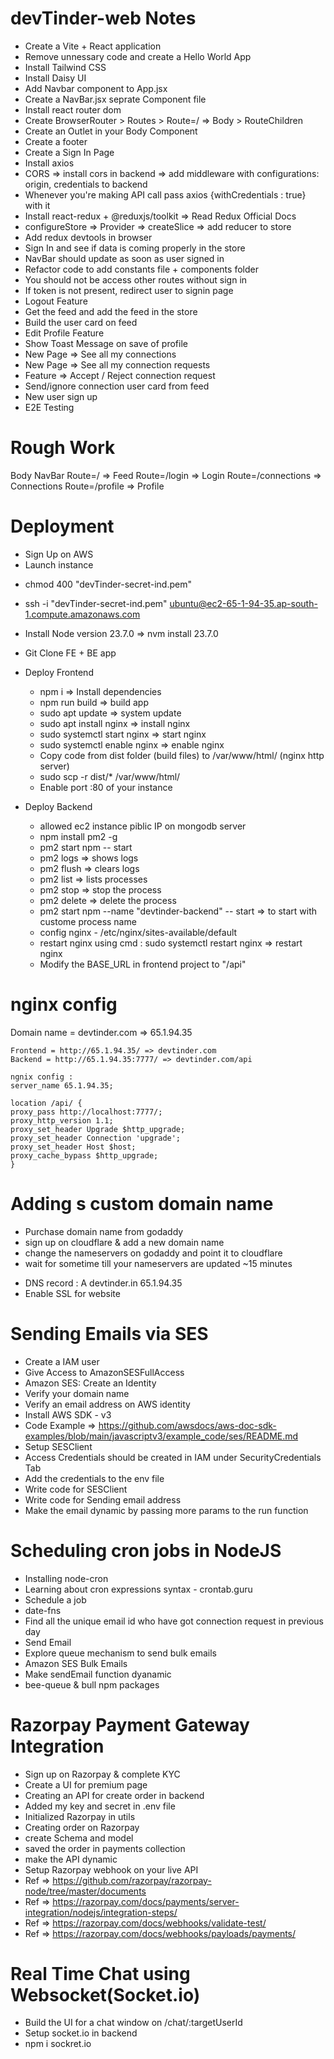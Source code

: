 # devTinder-web Notes

- Create a Vite + React application
- Remove unnessary code and create a Hello World App
- Install Tailwind CSS
- Install Daisy UI
- Add Navbar component to App.jsx
- Create a NavBar.jsx seprate Component file
- Install react router dom
- Create BrowserRouter > Routes > Route=/ => Body > RouteChildren
- Create an Outlet in your Body Component
- Create a footer
- Create a Sign In Page
- Install axios
- CORS => install cors in backend => add middleware with configurations: origin, credentials to backend
- Whenever you're making API call pass axios {withCredentials : true} with it
- Install react-redux + @reduxjs/toolkit => Read Redux Official Docs
- configureStore => Provider => createSlice => add reducer to store
- Add redux devtools in browser
- Sign In and see if data is coming properly in the store
- NavBar should update as soon as user signed in
- Refactor code to add constants file + components folder
- You should not be access other routes without sign in
- If token is not present, redirect user to signin page
- Logout Feature
- Get the feed and add the feed in the store
- Build the user card on feed
- Edit Profile Feature
- Show Toast Message on save of profile
- New Page => See all my connections
- New Page => See all my connection requests
- Feature => Accept / Reject connection request
- Send/ignore connection user card from feed
- New user sign up
- E2E Testing

# Rough Work

Body
NavBar
Route=/ => Feed
Route=/login => Login
Route=/connections => Connections
Route=/profile => Profile

# Deployment

- Sign Up on AWS
- Launch instance
<!-- - chmod 400 "devTinder-secret.pem" : EUR -->
- chmod 400 "devTinder-secret-ind.pem"
<!-- - ssh -i "devTinder-secret.pem" ubuntu@ec2-16-170-250-183.eu-north-1.compute.amazonaws.com : EUR -->
- ssh -i "devTinder-secret-ind.pem" ubuntu@ec2-65-1-94-35.ap-south-1.compute.amazonaws.com
- Install Node version 23.7.0 => nvm install 23.7.0
- Git Clone FE + BE app
- Deploy Frontend
  - npm i => Install dependencies
  - npm run build => build app
  - sudo apt update => system update
  - sudo apt install nginx => install nginx
  - sudo systemctl start nginx => start nginx
  - sudo systemctl enable nginx => enable nginx
  - Copy code from dist folder (build files) to /var/www/html/ (nginx http server)
  - sudo scp -r dist/\* /var/www/html/
  - Enable port :80 of your instance
- Deploy Backend

  - allowed ec2 instance piblic IP on mongodb server
  - npm install pm2 -g
  - pm2 start npm -- start
  - pm2 logs => shows logs
  - pm2 flush <processName> => clears logs
  - pm2 list => lists processes
  - pm2 stop <processName> => stop the process
  - pm2 delete <processName> => delete the process
  - pm2 start npm --name "devtinder-backend" -- start => to start with custome process name
  - config nginx - /etc/nginx/sites-available/default
  - restart nginx using cmd : sudo systemctl restart nginx => restart nginx
  - Modify the BASE_URL in frontend project to "/api"

# nginx config

<!-- Domain name = devtinder.com => 16.170.250.183 : EUR -->

Domain name = devtinder.com => 65.1.94.35

    Frontend = http://65.1.94.35/ => devtinder.com
    Backend = http://65.1.94.35:7777/ => devtinder.com/api

    ngnix config :
    server_name 65.1.94.35;

    location /api/ {
    proxy_pass http://localhost:7777/;
    proxy_http_version 1.1;
    proxy_set_header Upgrade $http_upgrade;
    proxy_set_header Connection 'upgrade';
    proxy_set_header Host $host;
    proxy_cache_bypass $http_upgrade;
    }

# Adding s custom domain name

- Purchase domain name from godaddy
- sign up on cloudflare & add a new domain name
- change the nameservers on godaddy and point it to cloudflare
- wait for sometime till your nameservers are updated ~15 minutes
<!-- - DNS record : A devtinder.in 16.170.250.183 : EUR -->
- DNS record : A devtinder.in 65.1.94.35
- Enable SSL for website

# Sending Emails via SES

- Create a IAM user
- Give Access to AmazonSESFullAccess
- Amazon SES: Create an Identity
- Verify your domain name
- Verify an email address on AWS identity
- Install AWS SDK - v3
- Code Example => https://github.com/awsdocs/aws-doc-sdk-examples/blob/main/javascriptv3/example_code/ses/README.md
- Setup SESClient
- Access Credentials should be created in IAM under SecurityCredentials Tab
- Add the credentials to the env file
- Write code for SESClient
- Write code for Sending email address
- Make the email dynamic by passing more params to the run function

# Scheduling cron jobs in NodeJS

- Installing node-cron
- Learning about cron expressions syntax - crontab.guru
- Schedule a job
- date-fns
- Find all the unique email id who have got connection request in previous day
- Send Email
- Explore queue mechanism to send bulk emails
- Amazon SES Bulk Emails
- Make sendEmail function dyanamic
- bee-queue & bull npm packages

# Razorpay Payment Gateway Integration

- Sign up on Razorpay & complete KYC
- Create a UI for premium page
- Creating an API for create order in backend
- Added my key and secret in .env file
- Initialized Razorpay in utils
- Creating order on Razorpay
- create Schema and model
- saved the order in payments collection
- make the API dynamic
- Setup Razorpay webhook on your live API
- Ref => https://github.com/razorpay/razorpay-node/tree/master/documents
- Ref => https://razorpay.com/docs/payments/server-integration/nodejs/integration-steps/
- Ref => https://razorpay.com/docs/webhooks/validate-test/
- Ref => https://razorpay.com/docs/webhooks/payloads/payments/

# Real Time Chat using Websocket(Socket.io)

- Build the UI for a chat window on /chat/:targetUserId
- Setup socket.io in backend
- npm i sockret.io
